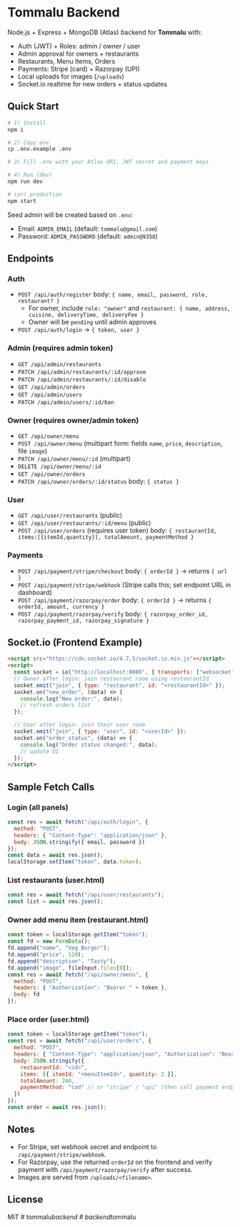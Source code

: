 # Tommalu Backend

Node.js + Express + MongoDB (Atlas) backend for **Tommalu** with:
- Auth (JWT) + Roles: admin / owner / user
- Admin approval for owners + restaurants
- Restaurants, Menu Items, Orders
- Payments: Stripe (card) + Razorpay (UPI)
- Local uploads for images (`/uploads`)
- Socket.io realtime for new orders + status updates

## Quick Start

```bash
# 1) Install
npm i

# 2) Copy env
cp .env.example .env

# 3) Fill .env with your Atlas URI, JWT secret and payment keys

# 4) Run (dev)
npm run dev

# (or) production
npm start
```

Seed admin will be created based on `.env`:
- Email: `ADMIN_EMAIL` (default: `tommalu@gmail.com`)
- Password: `ADMIN_PASSWORD` (default: `admin@9358`)

## Endpoints

### Auth
- `POST /api/auth/register` body: `{ name, email, password, role, restaurant? }`
  - For owner, include `role: "owner"` and `restaurant: { name, address, cuisine, deliveryTime, deliveryFee }`
  - Owner will be `pending` until admin approves
- `POST /api/auth/login` → `{ token, user }`

### Admin (requires admin token)
- `GET /api/admin/restaurants`
- `PATCH /api/admin/restaurants/:id/approve`
- `PATCH /api/admin/restaurants/:id/disable`
- `GET /api/admin/orders`
- `GET /api/admin/users`
- `PATCH /api/admin/users/:id/ban`

### Owner (requires owner/admin token)
- `GET /api/owner/menu`
- `POST /api/owner/menu` (multipart form: fields `name`, `price`, `description`, file `image`)
- `PATCH /api/owner/menu/:id` (multipart)
- `DELETE /api/owner/menu/:id`
- `GET /api/owner/orders`
- `PATCH /api/owner/orders/:id/status` body: `{ status }`

### User
- `GET /api/user/restaurants` (public)
- `GET /api/user/restaurants/:id/menu` (public)
- `POST /api/user/orders` (requires user token) body: `{ restaurantId, items:[{itemId,quantity}], totalAmount, paymentMethod }`

### Payments
- `POST /api/payment/stripe/checkout` body: `{ orderId }` → returns `{ url }`
- `POST /api/payment/stripe/webhook` (Stripe calls this; set endpoint URL in dashboard)
- `POST /api/payment/razorpay/order` body: `{ orderId }` → returns `{ orderId, amount, currency }`
- `POST /api/payment/razorpay/verify` body: `{ razorpay_order_id, razorpay_payment_id, razorpay_signature }`

## Socket.io (Frontend Example)

```html
<script src="https://cdn.socket.io/4.7.5/socket.io.min.js"></script>
<script>
  const socket = io("http://localhost:8080", { transports: ["websocket"] });
  // Owner after login: join restaurant room using restaurantId
  socket.emit("join", { type: "restaurant", id: "<restaurantId>" });
  socket.on("new_order", (data) => {
    console.log("New order:", data);
    // refresh orders list
  });

  // User after login: join their user room
  socket.emit("join", { type: "user", id: "<userId>" });
  socket.on("order_status", (data) => {
    console.log("Order status changed:", data);
    // update UI
  });
</script>
```

## Sample Fetch Calls

### Login (all panels)
```js
const res = await fetch("/api/auth/login", {
  method: "POST",
  headers: { "Content-Type": "application/json" },
  body: JSON.stringify({ email, password })
});
const data = await res.json();
localStorage.setItem("token", data.token);
```

### List restaurants (user.html)
```js
const res = await fetch("/api/user/restaurants");
const list = await res.json();
```

### Owner add menu item (restaurant.html)
```js
const token = localStorage.getItem("token");
const fd = new FormData();
fd.append("name", "Veg Burger");
fd.append("price", 120);
fd.append("description", "Tasty");
fd.append("image", fileInput.files[0]);
const res = await fetch("/api/owner/menu", {
  method: "POST",
  headers: { "Authorization": "Bearer " + token },
  body: fd
});
```

### Place order (user.html)
```js
const token = localStorage.getItem("token");
const res = await fetch("/api/user/orders", {
  method: "POST",
  headers: { "Content-Type": "application/json", "Authorization": "Bearer " + token },
  body: JSON.stringify({
    restaurantId: "<id>",
    items: [{ itemId: "<menuItemId>", quantity: 2 }],
    totalAmount: 240,
    paymentMethod: "cod" // or "stripe" / "upi" (then call payment endpoints)
  })
});
const order = await res.json();
```

## Notes
- For Stripe, set webhook secret and endpoint to `/api/payment/stripe/webhook`.
- For Razorpay, use the returned `orderId` on the frontend and verify payment with `/api/payment/razorpay/verify` after success.
- Images are served from `/uploads/<filename>`.

## License
MIT
#   t o m m a l u _ b a c k e n d  
 #   b a c k e n d _ t o m m a l u  
 